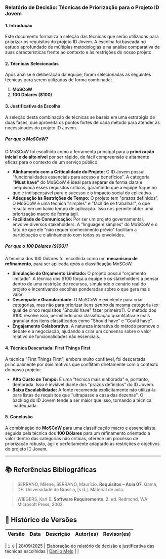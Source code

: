 ### **Relatório de Decisão: Técnicas de Priorização para o Projeto ID Jovem**

#### **1. Introdução**

Este documento formaliza a seleção das técnicas que serão utilizadas para priorizar os requisitos do projeto ID Jovem. A escolha foi baseada no estudo aprofundado de múltiplas metodologias e na análise comparativa de suas características frente ao contexto e às restrições do nosso projeto.

#### **2. Técnicas Selecionadas**

Após análise e deliberação da equipe, foram selecionadas as seguintes técnicas para serem utilizadas de forma combinada:

1.  **MoSCoW**
2.  **100 Dólares ($100)**

#### **3. Justificativa da Escolha**

A seleção desta combinação de técnicas se baseia em uma estratégia de duas fases, que aproveita os pontos fortes de cada método para atender às necessidades do projeto ID Jovem.

##### **Por que o MoSCoW?**

O MoSCoW foi escolhido como a ferramenta principal para a **priorização inicial e de alto nível** por ser rápido, de fácil compreensão e altamente eficaz para o contexto de um serviço público.

-   **Alinhamento com a Criticalidade do Projeto:** O ID Jovem possui "funcionalidades essenciais para acesso a benefícios". A categoria **"Must have"** do MoSCoW é ideal para separar de forma clara e inequívoca esses requisitos críticos, garantindo que a equipe foque no que é indispensável para o sucesso e o impacto social do aplicativo.
-   **Adequação às Restrições de Tempo:** O projeto tem "prazos definidos". O MoSCoW é uma técnica "simples" e "fácil de se trabalhar", o que resulta em um baixo tempo de aplicação. Isso nos permite obter uma priorização macro de forma ágil.
-   **Facilidade de Comunicação:** Por ser um projeto governamental, envolve diversos stakeholders. A "linguagem simples" do MoSCoW e o fato de que ele "não requer conhecimento prévio" facilitam a participação e o alinhamento com todos os envolvidos.

##### **Por que o 100 Dólares ($100)?**

A técnica dos 100 Dólares foi escolhida como um **mecanismo de refinamento**, para ser aplicada _após_ a classificação MoSCoW.

-   **Simulação do Orçamento Limitado:** O projeto possui "orçamento limitado". A técnica dos $100 força a equipe e os stakeholders a pensar dentro de uma restrição de recursos, simulando o cenário real do projeto e incentivando escolhas ponderadas sobre o que gera mais valor.
-   **Desempate e Granularidade:** O MoSCoW é excelente para criar categorias, mas não para priorizar itens _dentro_ da mesma categoria (ex: qual de cinco requisitos "Should have" fazer primeiro?). O método dos $100 resolve isso, permitindo uma classificação quantitativa e mais granular dos itens classificados como "Should have" e "Could have".
-   **Engajamento Colaborativo:** A natureza interativa do método promove o debate e a negociação, ajudando a criar um consenso sobre o valor relativo de funcionalidades não essenciais.

#### **4. Técnica Descartada: First Things First**

A técnica "First Things First", embora muito confiável, foi descartada principalmente por dois motivos que conflitam diretamente com o contexto do nosso projeto:

-   **Alto Custo de Tempo:** É uma "técnica mais elaborada" e, portanto, demorada. Isso é inviável diante dos "prazos definidos" do ID Jovem.
-   **Baixa Escalabilidade:** A fonte recomenda explicitamente não utilizá-la para listas de requisitos que "ultrapasse a casa das dezenas". O backlog do ID Jovem tende a ser maior que isso, tornando a técnica inadequada.

#### **5. Conclusão**

A combinação do **MoSCoW** para uma classificação macro e essencialista, seguida pela técnica dos **100 Dólares** para um refinamento orientado a valor dentro das categorias não críticas, oferece um processo de priorização robusto, ágil e perfeitamente adaptado às restrições e objetivos do projeto ID Jovem.

---

## 📚 Referências Bibliográficas

> SERRANO, Milene; SERRANO, Maurício. **Requisitos – Aula 07**. Gama, DF: Universidade de Brasília, [s.d.]. Material de aula.

> WIEGERS, Karl E. **Software Requirements**. 2. ed. Redmond, WA: Microsoft Press, 2003.

## 📝 Histórico de Versões

| Versão | Data | Descrição | Autor(es) | Revisor(es) |
| ------ | ---- | --------- | --------- | ----------- |

| `1.0` | 28/09/2025 | Elaboração do relatório de decisão e justificativa das técnicas escolhidas | [Danilo Melo](https://github.com/EngDann) | |
